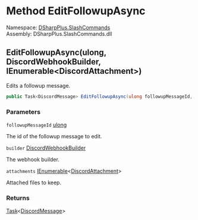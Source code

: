 # Method EditFollowupAsync

Namespace: [DSharpPlus.SlashCommands](DSharpPlus.SlashCommands.md)  
Assembly: DSharpPlus.SlashCommands.dll

## <a id="DSharpPlus_SlashCommands_BaseContext_EditFollowupAsync_System_UInt64_DSharpPlus_Entities_DiscordWebhookBuilder_System_Collections_Generic_IEnumerable_DSharpPlus_Entities_DiscordAttachment__"></a>EditFollowupAsync\(ulong, DiscordWebhookBuilder, IEnumerable<DiscordAttachment\>\)

Edits a followup message.

```csharp
public Task<DiscordMessage> EditFollowupAsync(ulong followupMessageId, DiscordWebhookBuilder builder, IEnumerable<DiscordAttachment> attachments = null)
```

### Parameters

`followupMessageId` [ulong](https://learn.microsoft.com/dotnet/api/system.uint64)

The id of the followup message to edit.

`builder` [DiscordWebhookBuilder](DSharpPlus.Entities.DiscordWebhookBuilder.md)

The webhook builder.

`attachments` [IEnumerable](https://learn.microsoft.com/dotnet/api/system.collections.generic.ienumerable\-1)<[DiscordAttachment](DSharpPlus.Entities.DiscordAttachment.md)\>

Attached files to keep.

### Returns

[Task](https://learn.microsoft.com/dotnet/api/system.threading.tasks.task\-1)<[DiscordMessage](DSharpPlus.Entities.DiscordMessage.md)\>

